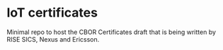 # IoT certificates

Minimal repo to host the CBOR Certificates draft that is being written by RISE SICS, Nexus and Ericsson.
